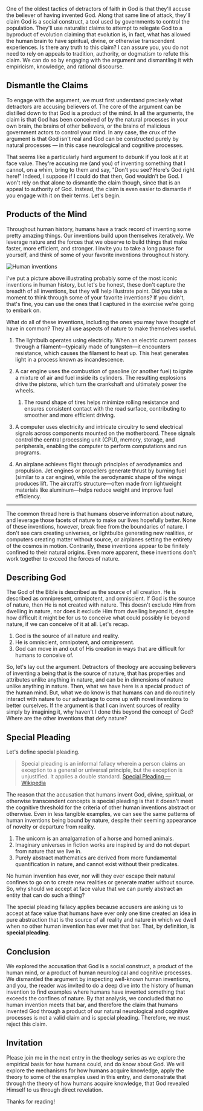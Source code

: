 One of the oldest tactics of detractors of faith in God
is that they'll accuse the believer of having invented God.
Along that same line of attack, they'll claim God is a
social construct, a tool used by governments to control the
population. They'll use naturalist claims to attempt to
relegate God to a byproduct of evolution claiming that
evolution is, in fact, what has allowed the human brain
to have spiritual, divine, or otherwise transcendent
experiences. Is there any truth to this claim? I can
assure you, you do not need to rely on appeals to tradition,
authority, or dogmatism to refute this claim. We can do
so by engaging with the argument and dismantling it with
empiricism, knowledge, and rational discourse.

## Dismantle the Claims

To engage with the argument, we must first understand precisely
what detractors are accusing believers of. The core of the
argument can be distilled down to that God is a product of
the mind. In all the arguments, the claim is that God has been
conceived of by the natural processes in your own brain, the
brains of other believers, or the brains of malicious government
actors to control your mind. In any case, the crux of the
argument is that God isn't real and God can be constructed purely
by natural processes — in this case neurological and cognitive
processes.

That seems like a particularly hard argument to debunk if you
look at it at face value. They're accusing me (and you) of inventing
something that I cannot, on a whim, bring to them and say, "Don't
you see? Here's God right here!" Indeed, I suppose if I could do that
then, God wouldn't be God. I won't rely on that alone to dismantle the
claim though, since that is an appeal to authority of God. Instead,
the claim is even easier to dismantle if you engage with it on their
terms. Let's begin.

## Products of the Mind

Throughout human history, humans have a track record of inventing
some pretty amazing things. Our inventions build upon themselves
iteratively. We leverage nature and the forces that we observe to
build things that make faster, more efficient, and stronger. I
invite you to take a long pause for yourself, and think of some of
your favorite inventions throughout history.

![Human inventions](/blog/content/theology/can-humans-invent-god/inventions.png)

I've put a picture above illustrating probably some of the most
iconic inventions in human history, but let's be honest, these don't
capture the breadth of all inventions, but they will help illustrate
point. Did you take a moment to think through some of your favorite
inventions? If you didn't, that's fine, you can use the ones that I
captured in the exercise we're going to embark on.

What do all of these inventions, including the ones you may have thought
of have in common? They all use aspects of nature to make themselves
useful.

1. The lightbulb operates using electricity. When an electric current passes through a filament—typically made of tungsten—it encounters resistance, which causes the filament to heat up. This heat generates light in a process known as incandescence.

1. A car engine uses the combustion of gasoline (or another fuel) to ignite a mixture of air and fuel inside its cylinders. The resulting explosions drive the pistons, which turn the crankshaft and ultimately power the wheels.

   1. The round shape of tires helps minimize rolling resistance and ensures consistent contact with the road surface, contributing to smoother and more efficient driving.

1. A computer uses electricity and intricate circuitry to send electrical signals across components mounted on the motherboard. These signals control the central processing unit (CPU), memory, storage, and peripherals, enabling the computer to perform computations and run programs.

1. An airplane achieves flight through principles of aerodynamics and propulsion. Jet engines or propellers generate thrust by burning fuel (similar to a car engine), while the aerodynamic shape of the wings produces lift. The aircraft’s structure—often made from lightweight materials like aluminum—helps reduce weight and improve fuel efficiency.

---

The common thread here is that humans observe information about
nature, and leverage those facets of nature to make our lives
hopefully better. None of these inventions, however, break free
from the boundaries of nature. I don't see cars creating universes,
or lightbulbs generating new realities, or computers creating
matter without source, or airplanes setting the entirety of the
cosmos in motion. Contrarily, these inventions appear to be
finitely confined to their natural origins. Even more apparent,
these inventions don't work together to exceed the forces of
nature.

## Describing God

The God of the Bible is described as the source of all creation.
He is described as omnipresent, omnipotent, and omniscient. If
God is the source of nature, then He is not created with nature.
This doesn't exclude Him from dwelling in nature, nor does it
exclude Him from dwelling beyond it, despite how difficult it
might be for us to conceive what could possibly lie beyond nature,
if we can conceive of it at all. Let's recap.

1. God is the source of all nature and reality.
1. He is omniscient, omnipotent, and omnipresent.
1. God can move in and out of His creation in ways that are
   difficult for humans to conceive of.

So, let's lay out the argument. Detractors of theology are
accusing believers of inventing a being that is the
source of nature, that has properties and attributes unlike
anything in nature, and can be in dimensions of nature unlike
anything in nature. Then, what we have here is a special product
of the human mind. But, what we do know is that humans can and
do routinely interact with nature to our advantage to come up
with novel inventions to better ourselves. If the argument is
that I can invent sources of reality simply by imagining it,
why haven't I done this beyond the concept of God? Where are
the other inventions that defy nature?

## Special Pleading

Let's define special pleading.

> Special pleading is an informal fallacy wherein a person claims an exception to a general or universal principle, but the exception is unjustified. It applies a double standard.
> [Special Pleading — Wikipedia](https://en.wikipedia.org/wiki/Special_pleading)

The reason that the accusation that humans invent God,
divine, spiritual, or otherwise transcendent concepts is special
pleading is that it doesn't meet the cognitive threshold for
the criteria of other human inventions abstract or otherwise.
Even in less tangible examples, we can see the same patterns of
human inventions being bound by nature, despite their seeming
appearance of novelty or departure from reality.

1. The unicorn is an amalgamation of a horse and horned animals.
1. Imaginary universes in fiction works are inspired by and do not
   depart from nature that we live in.
1. Purely abstract mathematics are derived from more fundamental
   quantification in nature, and cannot exist without their
   predicates.

No human invention has ever, nor will they ever escape their
natural confines to go on to create new realities or generate
matter without source. So, why should we accept at face value
that we can purely abstract an entity that can do such a thing?

The special pleading fallacy applies because accusers are asking
us to accept at face value that humans have ever only one time
created an idea in pure abstraction that is the source of all
reality and nature in which we dwell when no other human invention
has ever met that bar. That, by definition, is **special pleading**.

## Conclusion

We explored the accusation that God is a social construct,
a product of the human mind, or a product of human neurological
and cognitive processes. We dismantled the argument by inspecting
well-known human inventions, and you, the reader was invited to
do a deep dive into the history of human invention to find examples
where humans have invented something that exceeds the confines of
nature. By that analysis, we concluded that no human invention meets that bar, and therefore the claim that humans invented God
through a product of our natural neurological and cognitive
processes is not a valid claim and is special pleading. Therefore,
we must reject this claim.

## Invitation

Please join me in the next entry in the theology series as
we explore the empirical basis for how humans could, and
do know about God. We will explore the mechanisms for how
humans acquire knowledge, apply the theory to some of the
examples used in this entry, and demonstrate that through
the theory of how humans acquire knowledge, that God revealed
Himself to us through direct revelation.

Thanks for reading!
